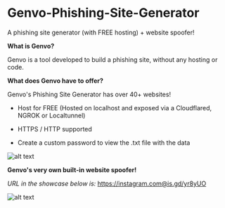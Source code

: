 # Genvo-Phishing-Site-Generator
A phishing site generator (with FREE hosting) + website spoofer!

**What is Genvo?**

Genvo is a tool developed to build a phishing site, without any hosting or code.

**What does Genvo have to offer?**

Genvo's Phishing Site Generator has over 40+ websites!

- Host for FREE (Hosted on localhost and exposed via a Cloudflared, NGROK or Localtunnel)

- HTTPS / HTTP supported

- Create a custom password to view the .txt file with the data

![alt text](https://i.gyazo.com/7da6067e97ff4030ed9ece502f64bbe5.gif)

**Genvo's very own built-in website spoofer!**

*URL in the showcase below is:* https://instagram.com@is.gd/yr8yUO

![alt text](https://media.discordapp.net/attachments/873082697692622895/899063258315644948/Capture.PNG)

